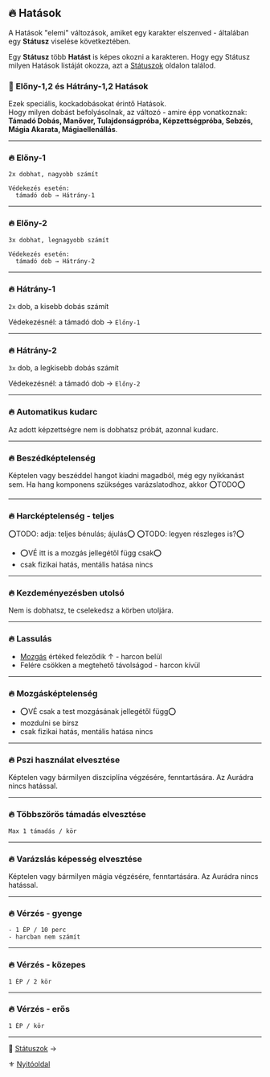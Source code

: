 ## 🔥 Hatások

A Hatások "elemi" változások, amiket egy karakter elszenved - általában egy **Státusz** viselése következtében.

Egy **Státusz** több **Hatást** is képes okozni a karakteren.  Hogy egy Státusz milyen Hatások listáját okozza, azt a [Státuszok](082_statuszok.md) oldalon találod.


### 🔆 Előny-1,2 és Hátrány-1,2 Hatások

Ezek speciális, kockadobásokat érintő Hatások.\
Hogy milyen dobást befolyásolnak, az változó - amire épp vonatkoznak:\
**Támadó Dobás, Manőver, Tulajdonságpróba, Képzettségpróba, Sebzés, Mágia Akarata, Mágiaellenállás**.


---
### 🔥 Előny-1

```
2x dobhat, nagyobb számít

Védekezés esetén:
  támadó dob → Hátrány-1
```

---
### 🔥 Előny-2

```
3x dobhat, legnagyobb számít

Védekezés esetén:
  támadó dob → Hátrány-2
```

---
### 🔥 Hátrány-1

`2x` dob, a kisebb dobás számít

Védekezésnél: a támadó dob → `Előny-1`

---
### 🔥 Hátrány-2

`3x` dob, a legkisebb dobás számít

Védekezésnél: a támadó dob → `Előny-2`

---
### 🔥 Automatikus kudarc

Az adott képzettségre nem is dobhatsz próbát, azonnal kudarc.

---
### 🔥 Beszédképtelenség

Képtelen vagy beszéddel hangot kiadni magadból, még egy nyikkanást sem. Ha hang komponens szükséges varázslatodhoz, akkor ⭕TODO⭕

---
### 🔥 Harcképtelenség - teljes

⭕TODO: adja: teljes bénulás; ájulás⭕
⭕TODO: legyen részleges is?⭕
   - ⭕VÉ itt is a mozgás jellegétől függ csak⭕
   - csak fizikai hatás, mentális hatása nincs

---
### 🔥 Kezdeményezésben utolsó

Nem is dobhatsz, te cselekedsz a körben utoljára.

---
### 🔥 Lassulás

  - [Mozgás](063_05_mozgas_harc_kozben.md) értéked feleződik ↑ - harcon belül
  - Felére csökken a megtehető távolságod - harcon kívül

---
### 🔥 Mozgásképtelenség

  - ⭕VÉ csak a test mozgásának jellegétől függ⭕
  - mozdulni se bírsz
  - csak fizikai hatás, mentális hatása nincs

---
### 🔥 Pszi használat elvesztése

Képtelen vagy bármilyen diszciplína végzésére, fenntartására. Az Aurádra nincs hatással.

---

### 🔥 Többszörös támadás elvesztése

```
Max 1 támadás / kör
```

---
### 🔥 Varázslás képesség elvesztése

Képtelen vagy bármilyen mágia végzésére, fenntartására. Az Aurádra nincs hatással.

---
### 🔥 Vérzés - gyenge
  
```
- 1 ÉP / 10 perc
- harcban nem számít
```

---
### 🔥 Vérzés - közepes

```
1 ÉP / 2 kör
```

---
### 🔥 Vérzés - erős

```
1 ÉP / kör
```

---

🔗 [Státuszok](082_statuszok.md) →

⚜️ [Nyitóoldal](start.md#8-hat%C3%A1sok-%C3%A9s-st%C3%A1tuszok)
